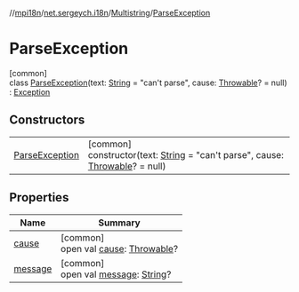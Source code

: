 //[mpi18n](../../../../index.md)/[net.sergeych.i18n](../../index.md)/[Multistring](../index.md)/[ParseException](index.md)

# ParseException

[common]\
class [ParseException](index.md)(text: [String](https://kotlinlang.org/api/latest/jvm/stdlib/kotlin/-string/index.html) = &quot;can't parse&quot;, cause: [Throwable](https://kotlinlang.org/api/latest/jvm/stdlib/kotlin/-throwable/index.html)? = null) : [Exception](https://kotlinlang.org/api/latest/jvm/stdlib/kotlin/-exception/index.html)

## Constructors

| | |
|---|---|
| [ParseException](-parse-exception.md) | [common]<br>constructor(text: [String](https://kotlinlang.org/api/latest/jvm/stdlib/kotlin/-string/index.html) = &quot;can't parse&quot;, cause: [Throwable](https://kotlinlang.org/api/latest/jvm/stdlib/kotlin/-throwable/index.html)? = null) |

## Properties

| Name | Summary |
|---|---|
| [cause](index.md#-654012527%2FProperties%2F345188675) | [common]<br>open val [cause](index.md#-654012527%2FProperties%2F345188675): [Throwable](https://kotlinlang.org/api/latest/jvm/stdlib/kotlin/-throwable/index.html)? |
| [message](index.md#1824300659%2FProperties%2F345188675) | [common]<br>open val [message](index.md#1824300659%2FProperties%2F345188675): [String](https://kotlinlang.org/api/latest/jvm/stdlib/kotlin/-string/index.html)? |
